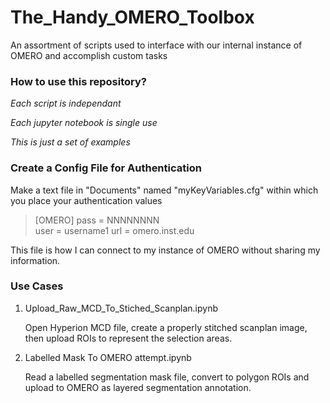 # The_Handy_OMERO_Toolbox
An assortment of scripts used to interface with our internal instance of OMERO and accomplish custom tasks

### How to use this repository?

*Each script is independant*

*Each jupyter notebook is single use*

*This is just a set of examples*

### Create a Config File for Authentication

Make a text file in "Documents" named "myKeyVariables.cfg" within which you place your authentication values

> [OMERO]
> pass = NNNNNNNN  
> user = username1
> url = omero.inst.edu

This file is how I can connect to my instance of OMERO without sharing my information. 


### Use Cases

1. Upload_Raw_MCD_To_Stiched_Scanplan.ipynb

	Open Hyperion MCD file, create a properly stitched scanplan image, then upload ROIs to represent the selection areas.
	
2. Labelled Mask To OMERO attempt.ipynb
	
	Read a labelled segmentation mask file, convert to polygon ROIs and upload to OMERO as layered segmentation annotation.